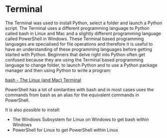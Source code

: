 # Terminal

The Terminal was used to install Python, select a folder and launch a Python script. The Terminal uses a different programming language to Python called bash in Linux and Mac and a slightly different programming language called PowerShell in Windows. These Terminal based programming languages are specialised for file operations and therefore it is useful to have an understanding of these programming languages before getting started with Python. Beginners that delve right into Python often get confused because they are using the Terminal based programming language to change folder, to launch Python and to use a Python package manager and then using Python to write a program:

[bash - The Linux (and Mac) Terminal](./002_linux_terminal/)

PowerShell has a lot of similarities with bash and in most cases uses the commands from bash as an alias for the equivalent commands in PowerShell.

It is also possible to install:

* The Windows Subsystem for Linux on Windows to get bash within Windows
* PowerShell for Linux to get PowerShell within Linux